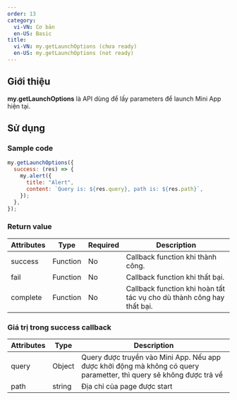 ```yaml
---
order: 13
category:
  vi-VN: Cơ bản
  en-US: Basic
title:
  vi-VN: my.getLaunchOptions (chưa ready)
  en-US: my.getLaunchOptions (not ready)
---
```


## Giới thiệu

**my.getLaunchOptions** là API dùng để lấy parameters để launch Mini App hiện tại.

## Sử dụng

### Sample code

```js
my.getLaunchOptions({
  success: (res) => {
    my.alert({
      title: "Alert",
      content: `Query is: ${res.query}, path is: ${res.path}`,
    });
  },
});
```

### Return value

| Attributes | Type     | Required | Description                                                           |
| ---------- | -------- | -------- | --------------------------------------------------------------------- |
| success    | Function | No       | Callback function khi thành công.                                     |
| fail       | Function | No       | Callback function khi thất bại.                                       |
| complete   | Function | No       | Callback function khi hoàn tất tác vụ cho dù thành công hay thất bại. |

### Giá trị trong success callback

| Attributes | Type   | Description                                                                                                         |
| ---------- | ------ | ------------------------------------------------------------------------------------------------------------------- |
| query      | Object | Query được truyền vào Mini App. Nếu app được khởi động mà không có query parametter, thì query sẽ không được trả về |
| path       | string | Địa chỉ của page được start                                                                                         |

